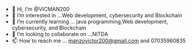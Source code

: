 - 👋 Hi, I’m @VICMAN200
- 👀 I’m interested in ...Web development, cybersecurity and Blockchain
- 🌱 I’m currently learning ... java programming,Web development, cybersecurity, and Blockchain
- 💞️ I’m looking to collaborate on ...NITDA
- 📫 How to reach me ... manzovictor200@gmail.com and 07035960835

<!---
VICMAN200/VICMAN200 is a ✨ special ✨ repository because its `README.md` (this file) appears on your GitHub profile.
You can click the Preview link to take a look at your changes.
--->

